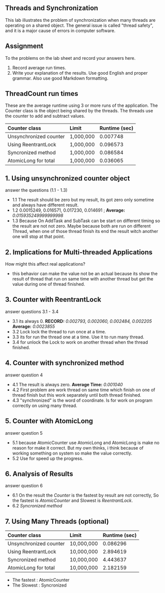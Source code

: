 ## Threads and Synchronization

This lab illustrates the problem of synchronization when many threads are operating on a shared object.  The general issue is called "thread safety", and it is a major cause of errors in computer software.

## Assignment

To the problems on the lab sheet and record your answers here.

1. Record average run times.
2. Write your explanation of the results.  Use good English and proper grammar.  Also use good Markdown formatting.

## ThreadCount run times

These are the average runtime using 3 or more runs of the application.
The Counter class is the object being shared by the threads.
The threads use the counter to add and subtract values.

| Counter class           | Limit              | Runtime (sec)   |
|:------------------------|:-------------------|-----------------|
| Unsynchronized counter  |  1,000,000         | 0.007748        |
| Using ReentrantLock     |  1,000,000         | 0.096573        |
| Syncronized method      |  1,000,000         | 0.086584        |
| AtomicLong for total    |  1,000,000         | 0.036065        |

## 1. Using unsynchronized counter object

answer the questions (1.1 - 1.3)

- 1.1 The result should be zero but my result, its got zero only sometime and always have different result.
- 1.2 0.0015249, 0.016571, 0.017230, 0.014691 ; **Average:** *0.015935249999999998*
- 1.3 Because On AddTask and SubTask can be start on different timing so the result are not not zero. Maybe because 
    both are run on different Thread, when one of those thread finish its end the result witch 
    another one will stop at that point.

## 2. Implications for Multi-threaded Applications
How might this affect real applications?  

- this behavior can make the value not be an actual because its show the result of thread that run on same time
    with another thread but get the value during one of thread finished.

## 3. Counter with ReentrantLock
answer questions 3.1 - 3.4

- 3.1 its always 0. **RECORD:** *0.002793, 0.002060, 0.002484, 0.002205* **Average:** *0.0023855*
- 3.2 Lock lock the thread to run once at a time.
- 3.3 its for run the thread one at a time. Use it to run many thread.
- 3.4 for unlock the Lock to work on another thread when the thread finished.

## 4. Counter with synchronized method
answer question 4

- 4.1 The result is always zero. **Average Time:** *0.001040*
- 4.2 First problem are work thread on same time which finish on one of thread finish but this work separately
 until both thread finished.
- 4.3 "synchronized" is the word of coordinate. Is for work on program correctly on using many thread.  

## 5. Counter with AtomicLong

answer question 5

- 5.1 because AtomicCounter use AtomicLong and AtomicLong is make no reason for make it correct. But my own thinks,
i think because of working something on system so make the value correctly.
- 5.2 Use for speed up the progress. 
 

## 6. Analysis of Results

answer question 6

- 6.1 On the result the *Counter* is the fastest by result are not correctly, So the fastest is *AtomicCounter* and Slowest 
is *ReentrantLock*.
- 6.2 *Syncronized method*

## 7. Using Many Threads (optional)

| Counter class           | Limit              | Runtime (sec)   |
|:------------------------|:-------------------|-----------------|
| Unsynchronized counter  |  10,000,000        | 0.086296        |
| Using ReentrantLock     |  10,000,000        | 2.894619        |
| Syncronized method      |  10,000,000        | 4.443637        |
| AtomicLong for total    |  10,000,000        | 2.182159        |

- The fastest : AtomicCounter
- The Slowest : Syncronized
